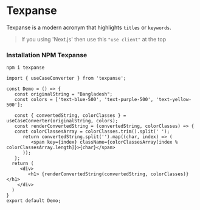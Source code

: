 # Texpanse
Texpanse is a modern acronym that highlights `titles` or `keywords`. <br>
> If you using 'Next.js' then use this `"use client"` at the top <br>

### Installation NPM Texpanse
```
npm i texpanse
```

```
import { useCaseConverter } from 'texpanse';

const Demo = () => {
   const originalString = "Bangladesh";
   const colors = ['text-blue-500', 'text-purple-500', 'text-yellow-500'];
   
   const { convertedString, colorClasses } = useCaseConverter(originalString, colors);
   const renderConvertedString = (convertedString, colorClasses) => {
   const colorClassesArray = colorClasses.trim().split(' ');
      return convertedString.split('').map((char, index) => (
         <span key={index} className={colorClassesArray[index % colorClassesArray.length]}>{char}</span>
      ));
   };
  return (
     <div>
        <h1> {renderConvertedString(convertedString, colorClasses)} </h1>
    </div>
  )
}
export default Demo;
```
